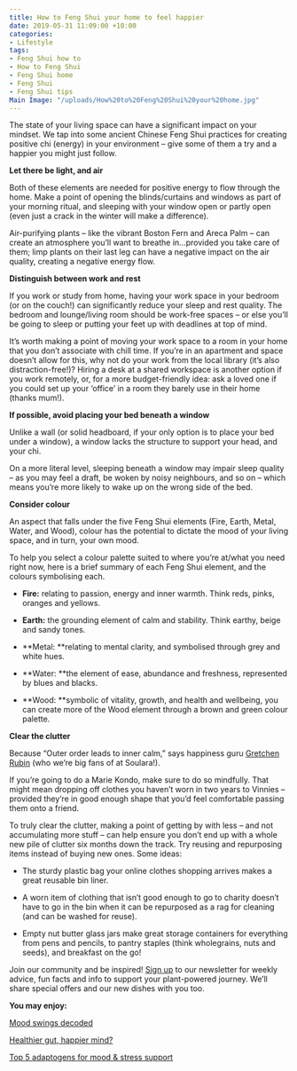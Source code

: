 ```yaml
---
title: How to Feng Shui your home to feel happier
date: 2019-05-31 11:09:00 +10:00
categories:
- Lifestyle
tags:
- Feng Shui how to
- How to Feng Shui
- Feng Shui home
- Feng Shui
- Feng Shui tips
Main Image: "/uploads/How%20to%20Feng%20Shui%20your%20home.jpg"
---
```


The state of your living space can have a significant impact on your mindset. We tap into some ancient Chinese Feng Shui practices for creating positive chi (energy) in your environment – give some of them a try and a happier you might just follow.

**Let there be light, and air**

Both of these elements are needed for positive energy to flow through the home. Make a point of opening the blinds/curtains and windows as part of your morning ritual, and sleeping with your window open or partly open (even just a crack in the winter will make a difference).

Air-purifying plants – like the vibrant Boston Fern and Areca Palm – can create an atmosphere you’ll want to breathe in…provided you take care of them; limp plants on their last leg can have a negative impact on the air quality, creating a negative energy flow.

**Distinguish between work and rest**

If you work or study from home, having your work space in your bedroom (or on the couch!) can significantly reduce your sleep and rest quality. The bedroom and lounge/living room should be work-free spaces – or else you’ll be going to sleep or putting your feet up with deadlines at top of mind.

It’s worth making a point of moving your work space to a room in your home that you don’t associate with chill time. If you’re in an apartment and space doesn’t allow for this, why not do your work from the local library (it’s also distraction-free!)? Hiring a desk at a shared workspace is another option if you work remotely, or, for a more budget-friendly idea: ask a loved one if you could set up your ‘office’ in a room they barely use in their home (thanks mum!).

**If possible, avoid placing your bed beneath a window**

Unlike a wall (or solid headboard, if your only option is to place your bed under a window), a window lacks the structure to support your head, and your chi.

On a more literal level, sleeping beneath a window may impair sleep quality – as you may feel a draft, be woken by noisy neighbours, and so on – which means you’re more likely to wake up on the wrong side of the bed.

**Consider colour**

An aspect that falls under the five Feng Shui elements (Fire, Earth, Metal, Water, and Wood), colour has the potential to dictate the mood of your living space, and in turn, your own mood.

To help you select a colour palette suited to where you’re at/what you need right now, here is a brief summary of each Feng Shui element, and the colours symbolising each.

* **Fire:** relating to passion, energy and inner warmth. Think reds, pinks, oranges and yellows.

* **Earth:** the grounding element of calm and stability. Think earthy, beige and sandy tones.

* **Metal: **relating to mental clarity, and symbolised through grey and white hues.

* **Water: **the element of ease, abundance and freshness, represented by blues and blacks.

* **Wood: **symbolic of vitality, growth, and health and wellbeing, you can create more of the Wood element through a brown and green colour palette.

**Clear the clutter**

Because “Outer order leads to inner calm,” says happiness guru [Gretchen Rubin](https://gretchenrubin.com) (who we’re big fans of at Soulara!).

If you’re going to do a Marie Kondo, make sure to do so mindfully. That might mean dropping off clothes you haven’t worn in two years to Vinnies – provided they’re in good enough shape that you’d feel comfortable passing them onto a friend.

To truly clear the clutter, making a point of getting by with less – and not accumulating more stuff – can help ensure you don’t end up with a whole new pile of clutter six months down the track. Try reusing and repurposing items instead of buying new ones. Some ideas:

* The sturdy plastic bag your online clothes shopping arrives makes a great reusable bin liner.

* A worn item of clothing that isn’t good enough to go to charity doesn’t have to go in the bin when it can be repurposed as a rag for cleaning (and can be washed for reuse).

* Empty nut butter glass jars make great storage containers for everything from pens and pencils, to pantry staples (think wholegrains, nuts and seeds), and breakfast on the go!

Join our community and be inspired! [Sign up](https://www.soulara.com.au) to our newsletter for weekly advice, fun facts and info to support your plant-powered journey. We’ll share special offers and our new dishes with you too.

**You may enjoy:**

[Mood swings decoded](https://blog.soulara.com.au/blog/mood-swings-decoded/)

[Healthier gut, happier mind?](https://blog.soulara.com.au/blog/healthier-gut-happier-mind/)

[Top 5 adaptogens for mood & stress support](https://blog.soulara.com.au/blog/top-5-adaptogens-for-mood-and-stress-support/)